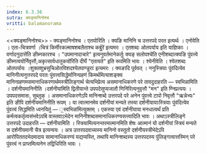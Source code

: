 ```yaml
---
index: 6.3.36
sutra: क्यङ्मानिनोश्च
vritti: balamanorama
---
```


<<क्यङ्मानिनोश्च>> - क्यङ्मानिनोश्च । एतयोरिति । क्यङि मानिनि च उत्तरपदे परत इत्यर्थः । एनोवेति । एता-चित्रवर्णा ।चित्रं किर्मीरकल्माषशबलैताश्च कर्बु॒रे॑ इत्यमरः । एतशब्दः ओतपर्याय इति याज्ञिकाः ।वर्णादनुदात्ते॑ति ङीब्नकारश्च । "उपमानादाचारे" इत्यनुवर्तमानेकर्तुः क्यङ् सलोपश्चे॑ति एनीशब्दात्क्यङि पुंवत्त्वे ङीब्नत्वयोर्निवृत्तौ,अकृत्सार्वधातुकयो॑रिति दीर्घे "एतायते" इति रूपमिति भावः । श्येनीवेति । श्येतशब्दः ओतपर्यायः ।शुक्लशुभ्रसुचिओतविशदश्येतपाण्डुराः॑ इत्यमरः । क्यङादि पूर्ववत् । ननुस्त्रियाः पुंव॑दित्येव मानिनीत्यनुत्तरपदे परतः पुंवत्त्वसिद्धेर्मानिन्ग्रहणं किमर्थमित्याशङ्क्य मानिन्ग्रहणमसमानाधिकरणार्थमस्त्रीलिङ्गार्थ चेत्यभिप्रेत्य असमानाधिकरणे परे तावदुदाहरति — स्वभिन्नामिति । दर्शनीयमानिनीति ।दर्शनीया॑मिति द्वितीयान्ते उपपदेसुप्यजातौ णिनि॑रित्यनुवृत्तौ "मन" इति ण्निप्रत्ययः । उपपदसमासः, सुब्लुक् । असमानाधिकरणेऽपि मानिन्शब्दे उत्तरपदे परे अनेन पुंवत्त्वे टापो निवृत्तौ "ऋन्नेभ्यः" इति ङीपि दर्शनीयमानिनीति रूपम् । या त्वात्मानमेव दर्शनीयां मन्यते तस्या दर्शनीयायाःस्त्रियाः पुंव॑दित्येव पुंवत्त्वं सिद्धमिति ध्वनयितुं — ॒स्वभिन्ना॑मित्युक्तम् । एकस्या एवं दर्शनीयाया मनधात्वर्थं प्रति कर्मत्वकर्तृत्वसंभवेऽपबि वास्तवाऽभेदेन मानिनीशब्दसमानाधिकरण्यसत्त्वादिति भावः । अथाऽस्त्रीलिङ्गे उत्तरपदे उदाहरति — दर्शनीयामिति । स्त्रियामित्यनन्तरमात्मानमिति शेषः आत्मानं यो दर्शनीयां स्त्रियं मन्यते स दर्शनीयमानी चैत्र इत्यन्वयः । अत्र उत्तरपदवाच्यस्य मानिनो वस्तुतो दर्शनीयस्त्रीभेदेऽपि आरोपिततदभेदमादाय सामानाधिकरण्यं यद्यप्यस्ति, तथापि मानिन्शब्दस्य उत्तरपदस्य पुंलिङ्गत्वात्तस्मिन् परे पुंवत्त्वं न प्राप्तमित्यनेन तद्विधिरिति भावः ।